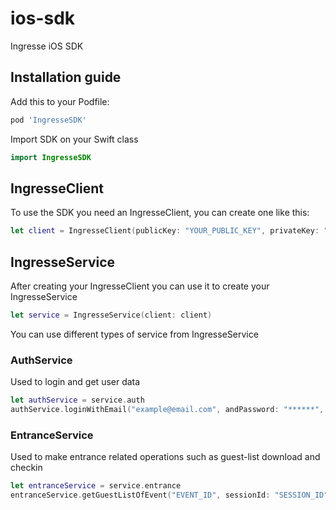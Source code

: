 # ios-sdk
Ingresse iOS SDK

## Installation guide

Add this to your Podfile:
```ruby
pod 'IngresseSDK'
```

Import SDK on your Swift class
```swift
import IngresseSDK
```

## IngresseClient

To use the SDK you need an IngresseClient, you can create one like this:
```swift
let client = IngresseClient(publicKey: "YOUR_PUBLIC_KEY", privateKey: "YOUR_PRIVATE_KEY")
```

## IngresseService

After creating your IngresseClient you can use it to create your IngresseService
```swift
let service = IngresseService(client: client)
```

You can use different types of service from IngresseService

### AuthService

Used to login and get user data

```swift
let authService = service.auth
authService.loginWithEmail("example@email.com", andPassword: "******", onSuccess: (Callback block), onError: (Callback block))
```

### EntranceService

Used to make entrance related operations such as guest-list download and checkin

```swift
let entranceService = service.entrance
entranceService.getGuestListOfEvent("EVENT_ID", sessionId: "SESSION_ID", userToken: "REQUIRED_USER_TOKEN", page: 1, delegate: MyClass)
```
